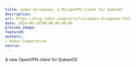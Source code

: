 ```yaml
---
title: qubes-miragevpn, a MirageVPN client for QubesOS
description:
url: https://blog.robur.coop/articles/qubes-miragevpn.html
date: 2024-06-24T00:00:00-00:00
preview_image:
featured:
authors:
- Robur Cooperative
source:
---
```


A new OpenVPN client for QubesOS

